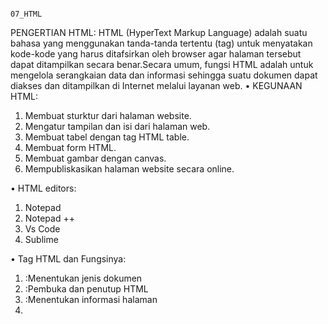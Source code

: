                                                                       07_HTML

PENGERTIAN HTML:
HTML (HyperText Markup Language) adalah suatu bahasa yang menggunakan tanda-tanda tertentu (tag) untuk menyatakan kode-kode yang harus ditafsirkan oleh browser agar halaman tersebut dapat ditampilkan secara benar.Secara umum, fungsi HTML adalah untuk mengelola serangkaian data dan informasi sehingga suatu dokumen dapat diakses dan ditampilkan di Internet melalui layanan web.
•	KEGUNAAN HTML:
1.	Membuat sturktur dari halaman website.
2.	Mengatur tampilan dan isi dari halaman web.
3.	Membuat tabel dengan tag HTML table.
4.	Membuat form HTML.
5.	Membuat gambar dengan canvas.
6.	Mempubliskasikan halaman website secara online.

•	HTML editors:
1.	Notepad 
2.	Notepad ++
3.	Vs Code
4.	Sublime

•	Tag HTML dan Fungsinya:
1.	<!DOCTYPE>	:Menentukan jenis dokumen
2.	<html>	:Pembuka dan penutup HTML
3.	<head>	:Menentukan informasi halaman
4.	<title>	:Menentukan judul halaman
5.	<body>	:Tempat menampilkan konten
6.	<h1>..</h6>	:Membuat judul teks
7.	<p>		:Menentukan paragraf
8.	<hr>		:Mebuat garis horizontal
9.	<!–…–>	:Membuat komentar
10.	<b>		:Menebalkan teks
11.	<blockquote> :Menentukan kutipan dari sumber lain
12.	<code>	:Menentukan kode komputer
13.	<em>		:Membuat teks miring atau ditekankan
14.	<i>		:Membuat teks miring
15.	<pre>		:Menentukan teks diformat
16.	<q>		:Menentukan kutipan pendek
17.	<s>		:Mencoret teks
18.	<small>	:Menentukan teks yang lebih kecil
19.	<strong>	:Membuat teks tebal atau teks penting
Dan masih banyak lagi fungsi html.

KESIMPULAN: HTML adalah bahasa markup yang membentuk struktur halaman website agar dapat diproses dan dikenali oleh web browser. Jenis tag terbagi menjadi dua, yaitu inline tags dan block level dengan kerangka inti yang meliputi struktur elemen head, body, dan footer.Dalam penerapannya, bahasa markup ini termasuk ke dalam komponen penting penyusun sisi front-end atau klien untuk membuat halaman website semaksimal mungkin.
